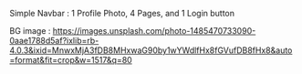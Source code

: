 Simple Navbar : 1 Profile Photo, 4 Pages, and 1 Login button

BG image : https://images.unsplash.com/photo-1485470733090-0aae1788d5af?ixlib=rb-4.0.3&ixid=MnwxMjA3fDB8MHxwaG90by1wYWdlfHx8fGVufDB8fHx8&auto=format&fit=crop&w=1517&q=80
